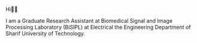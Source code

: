
Hi👋🏻

I am a Graduate Research Assistant at Biomedical Signal and Image Processing Laboratory (BiSIPL) at Electrical the Engineering Department of Sharif University of Technology.

<!---
a-fsh-r/a-fsh-r is a ✨ special ✨ repository because its `README.md` (this file) appears on your GitHub profile.
You can click the Preview link to take a look at your changes.
--->
